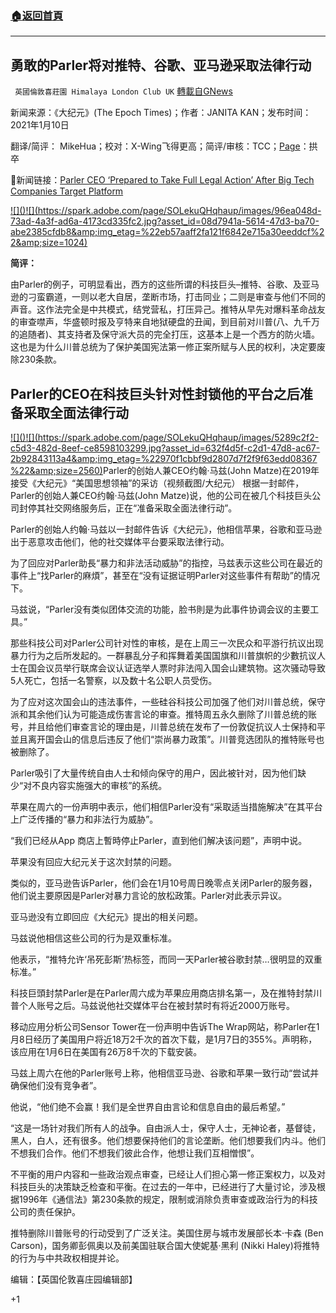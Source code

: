 ###  [:house:返回首頁](https://github.com/ourhimalayas/txt)
---

## 勇敢的Parler将对推特、谷歌、亚马逊采取法律行动
` 英國倫敦喜莊園 Himalaya London Club UK` [轉載自GNews](https://gnews.org/zh-hans/744265/)

新闻来源：《大纪元》(The Epoch Times)；作者：JANITA KAN；发布时间：2021年1月10日

翻译/简评： MikeHua；校对：X-Wing飞得更高；简评/审核：TCC；[Page](https://spark.adobe.com/page/SOLekuQHqhaup/)：拱卒

🔗新闻链接：[Parler CEO ‘Prepared to Take Full Legal Action’ After Big Tech Companies Target Platform](https://www.theepochtimes.com/parler-ceo-says-prepared-to-take-full-legal-action-after-big-tech-companies-target-platform_3650587.html)

[!\[\]()!\[\](https://spark.adobe.com/page/SOLekuQHqhaup/images/96ea048d-73ad-4a3f-ad6a-4173cd335fc2.jpg?asset_id=08d7941a-5614-47d3-ba70-abe2385cfdb8&amp;img_etag=%22eb57aaff2fa121f6842e715a30eeddcf%22&amp;size=1024)](https://spark.adobe.com/page/SOLekuQHqhaup/images/96ea048d-73ad-4a3f-ad6a-4173cd335fc2.jpg?asset_id=08d7941a-5614-47d3-ba70-abe2385cfdb8&amp;img_etag=%22eb57aaff2fa121f6842e715a30eeddcf%22&amp;size=1024)

**简评：**

由Parler的例子，可明显看出，西方的这些所谓的科技巨头–推特、谷歌、及亚马逊的刁蛮霸道，一则以老大自居，垄断市场，打击同业；二则是审查与他们不同的声音。这作法完全是中共模式，结党营私，打压异己。推特从早先对爆料革命战友的审查噤声，华盛顿时报及亨特来自地狱硬盘的丑闻，到目前对川普(八、九千万的追随者)、其支持者及保守派大员的完全打压，这基本上是一个西方的防火墙。这也是为什么川普总统为了保护美国宪法第一修正案所赋与人民的权利，决定要废除230条款。

## Parler的CEO在科技巨头针对性封锁他的平台之后准备采取全面法律行动
[!\[\]()!\[\](https://spark.adobe.com/page/SOLekuQHqhaup/images/5289c2f2-c5d3-482d-8eef-ce8598103299.jpg?asset_id=632f4d5f-c2d1-47d8-ac67-2b92843113a4&amp;img_etag=%22970f1cbbf9d2807d7f2f9f63edd08367%22&amp;size=2560)](https://spark.adobe.com/page/SOLekuQHqhaup/images/5289c2f2-c5d3-482d-8eef-ce8598103299.jpg?asset_id=632f4d5f-c2d1-47d8-ac67-2b92843113a4&amp;img_etag=%22970f1cbbf9d2807d7f2f9f63edd08367%22&amp;size=1024)Parler的创始人兼CEO约翰·马兹(John Matze)在2019年接受《大纪元》“美国思想领袖”的采访（视频截图/大纪元）
根据一封邮件，Parler的创始人兼CEO约翰·马兹(John Matze)说，他的公司在被几个科技巨头公司封停其社交网络服务后，正在“准备采取全面法律行动”。

Parler的创始人约翰·马兹以一封邮件告诉《大纪元》，他相信苹果，谷歌和亚马逊出于恶意攻击他们，他的社交媒体平台要采取法律行动。

为了回应对Parler助長“暴力和非法活动威胁”的指控，马兹表示这些公司在最近的事件上“找Parler的麻煩”，甚至在“没有证据证明Parler对这些事件有帮助”的情况下。

马兹说，“Parler没有类似团体交流的功能，脸书則是为此事件协调会议的主要工具。”

那些科技公司对Parler公司针对性的审核，是在上周三一次民众和平游行抗议出现暴力行为之后所发起的。一群暴乱分子和挥舞着美国国旗和川普旗帜的少數抗议人士在国会议员举行联席会议认证选举人票时非法闯入国会山建筑物。这次骚动导致5人死亡，包括一名警察，以及数十名公职人员受伤。

为了应对这次国会山的违法事件，一些硅谷科技公司加强了他们对川普总统，保守派和其余他们认为可能造成伤害言论的审查。推特周五永久删除了川普总统的账号，并且给他们审查言论的理由是，川普总统在发布了一份敦促抗议人士保持和平並且离开国会山的信息后违反了他们“崇尚暴力政策”。川普竞选团队的推特账号也被删除了。

Parler吸引了大量传统自由人士和倾向保守的用户，因此被针对，因为他们缺少“对不良内容实施强大的审核”的系统。

苹果在周六的一份声明中表示，他们相信Parler没有“采取适当措施解决”在其平台上广泛传播的“暴力和非法行为威胁”。

“我们已经从App 商店上暫時停止Parler，直到他们解决该问题”，声明中说。

苹果没有回应大纪元关于这次封禁的问题。

类似的，亚马逊告诉Parler，他们会在1月10号周日晚零点关闭Parler的服务器，他们说主要原因是Parler对暴力言论的放松政策。Parler对此表示异议。

亚马逊没有立即回应《大纪元》提出的相关问题。

马兹说他相信这些公司的行为是双重标准。

他表示，“推特允许‘吊死彭斯’热标签，而同一天Parler被谷歌封禁…很明显的双重标准。”

科技巨頭封禁Parler是在Parler周六成为苹果应用商店排名第一，及在推特封禁川普个人账号之后。马兹说他社交媒体平台在被封禁时有将近2000万账号。

移动应用分析公司Sensor Tower在一份声明中告诉The Wrap网站，称Parler在1月8日经历了美国用户将近18万2千次的首次下载，是1月7日的355%。声明称，该应用在1月6日在美国有26万8千次的下载安装。

马兹上周六在他的Parler账号上称，他相信亚马逊、谷歌和苹果一致行动“尝试并确保他们没有竞争者”。

他说，“他们绝不会赢！我们是全世界自由言论和信息自由的最后希望。”

“这是一场针对我们所有人的战争。自由派人士，保守人士，无神论者，基督徒，黑人，白人，还有很多。他们想要保持他们的言论垄断。他们想要我们内斗。他们不想我们合作。他们不想我们彼此合作，他想让我们互相憎恨”。

不平衡的用户内容和一些政治观点审查，已经让人们担心第一修正案权力，以及对科技巨头的决策缺乏检查和平衡。在过去的一年中，已经进行了大量讨论，涉及根据1996年《通信法》第230条款的规定，限制或消除负责审查或政治行为的科技公司的责任保护。

推特删除川普账号的行动受到了广泛关注。美国住房与城市发展部长本·卡森 (Ben Carson)，国务卿彭佩奥以及前美国驻联合国大使妮基·黑利 (Nikki Haley)将推特的行为与中共政权相提并论。

编辑：【英国伦敦喜庄园编辑部】

+1
